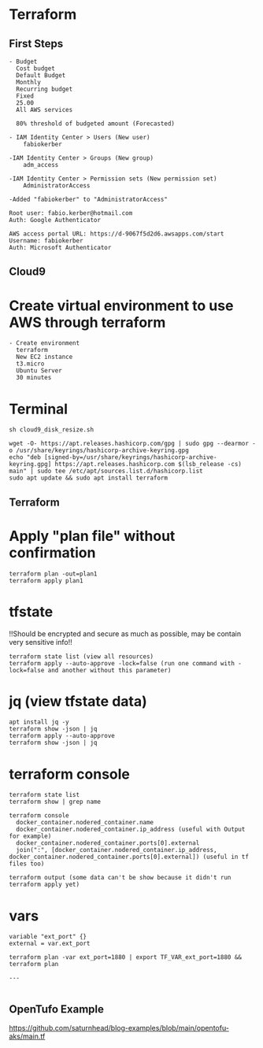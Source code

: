 # Terraform

## First Steps
```
- Budget
  Cost budget
  Default Budget
  Monthly
  Recurring budget
  Fixed
  25.00
  All AWS services

  80% threshold of budgeted amount (Forecasted)
```
```
- IAM Identity Center > Users (New user)
	fabiokerber

-IAM Identity Center > Groups (New group)
	adm_access

-IAM Identity Center > Permission sets (New permission set)
	AdministratorAccess

-Added "fabiokerber" to "AdministratorAccess"

Root user: fabio.kerber@hotmail.com
Auth: Google Authenticator

AWS access portal URL: https://d-9067f5d2d6.awsapps.com/start
Username: fabiokerber
Auth: Microsoft Authenticator
```

## Cloud9

# Create virtual environment to use AWS through terraform<br>
```
- Create environment
  terraform
  New EC2 instance
  t3.micro
  Ubuntu Server
  30 minutes
```

# Terminal
```
sh cloud9_disk_resize.sh

wget -O- https://apt.releases.hashicorp.com/gpg | sudo gpg --dearmor -o /usr/share/keyrings/hashicorp-archive-keyring.gpg
echo "deb [signed-by=/usr/share/keyrings/hashicorp-archive-keyring.gpg] https://apt.releases.hashicorp.com $(lsb_release -cs) main" | sudo tee /etc/apt/sources.list.d/hashicorp.list
sudo apt update && sudo apt install terraform
```

## Terraform

# Apply "plan file" without confirmation
```
terraform plan -out=plan1
terraform apply plan1
```

# tfstate<br>
!!Should be encrypted and secure as much as possible, may be contain very sensitive info!!
```
terraform state list (view all resources)
terraform apply --auto-approve -lock=false (run one command with -lock=false and another without this parameter)
```

# jq (view tfstate data)
```
apt install jq -y
terraform show -json | jq
terraform apply --auto-approve
terraform show -json | jq
```

# terraform console
```
terraform state list
terraform show | grep name

terraform console
  docker_container.nodered_container.name
  docker_container.nodered_container.ip_address (useful with Output for example)
  docker_container.nodered_container.ports[0].external
  join(":", [docker_container.nodered_container.ip_address, docker_container.nodered_container.ports[0].external]) (useful in tf files too)

terraform output (some data can't be show because it didn't run terraform apply yet)
```

# vars
```
variable "ext_port" {}
external = var.ext_port

terraform plan -var ext_port=1880 | export TF_VAR_ext_port=1880 && terraform plan

---


```

## OpenTufo Example<br>
https://github.com/saturnhead/blog-examples/blob/main/opentofu-aks/main.tf

